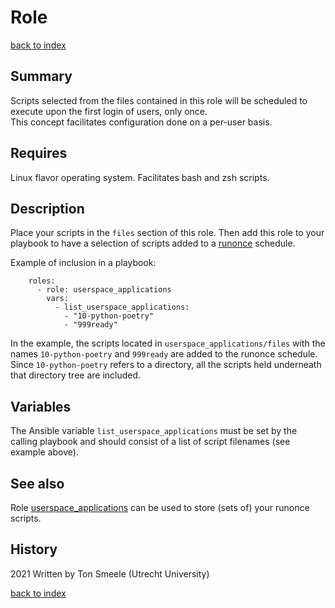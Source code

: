 # Role <name>
[back to index](../index.md#Roles)

## Summary
Scripts selected from the files contained in this role will be scheduled
to execute upon the first login of users, only once.  
This concept facilitates configuration done on
a per-user basis.

## Requires
Linux flavor operating system. Facilitates bash and zsh scripts.

## Description
Place your scripts in the `files` section of this role.
Then add this role to your playbook to have a selection of scripts added to
a [runonce](./runonce.md) schedule. 

Example of inclusion in a playbook: 
```
    roles:
      - role: userspace_applications
        vars:
          - list_userspace_applications:
            - "10-python-poetry"
            - "999ready"

```
In the example, the scripts located in `userspace_applications/files` with the
names `10-python-poetry` and `999ready` are added to 
the runonce schedule.  Since `10-python-poetry` refers to a directory,
all the scripts held underneath that directory tree are included.
 
## Variables
The Ansible variable `list_userspace_applications` must be set by the calling 
playbook and should consist of a list of script filenames (see example above).

## See also
Role [userspace_applications](./userspace_applications.md) can be used to store
(sets of) your runonce scripts.

## History
2021 Written by Ton Smeele (Utrecht University)



[back to index](../index.md#Roles)
